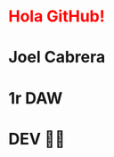<h1>
<span style="color: red;">Hola GitHub!</span>
</h1>

# **Joel Cabrera**
# **1r DAW**
# **DEV** 👨‍💻
